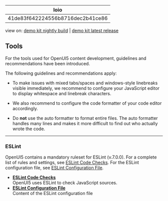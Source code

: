 <!-- loio41de83f642224556b8716dec2b41ce86 -->

| loio |
| -----|
| 41de83f642224556b8716dec2b41ce86 |

<div id="loio">

view on: [demo kit nightly build](https://sdk.openui5.org/nightly/#/topic/41de83f642224556b8716dec2b41ce86) | [demo kit latest release](https://sdk.openui5.org/topic/41de83f642224556b8716dec2b41ce86)</div>

## Tools

For the tools used for OpenUI5 content development, guidelines and recommendations have been introduced.

The following guidelines and recommendations apply:

-   To make issues with mixed tabs/spaces and windows-style linebreaks visible immediately, we recommend to configure your JavaScript editor to display whitespace and linebreak characters.

-   We also recommend to configure the code formatter of your code editor accordingly.

-   Do **not** use the auto formatter to format entire files. The auto formatter handles many lines and makes it more difficult to find out who actually wrote the code.


***

### ESLint

OpenUI5 contains a mandatory ruleset for ESLint \(v.7.0.0\). For a complete list of rules and settings, see [ESLint Code Checks](ESLint_Code_Checks_1ba0e44.md). For the ESLint configuration file, see [ESLint Configuration File](ESLint_Configuration_File_ccfe356.md).

-   **[ESLint Code Checks](ESLint_Code_Checks_1ba0e44.md "OpenUI5 uses ESLint to check JavaScript sources.")**  
OpenUI5 uses ESLint to check JavaScript sources.
-   **[ESLint Configuration File](ESLint_Configuration_File_ccfe356.md "Content of the ESLint configuration file")**  
Content of the ESLint configuration file

